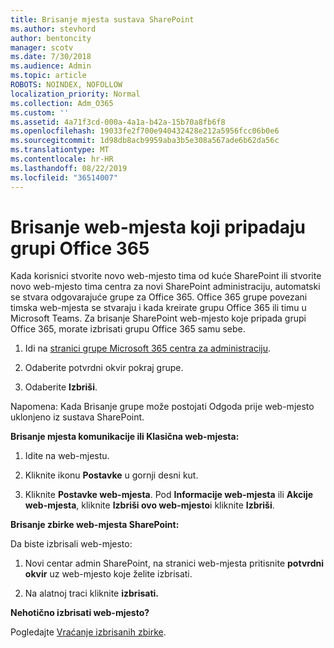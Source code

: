```yaml
---
title: Brisanje mjesta sustava SharePoint
ms.author: stevhord
author: bentoncity
manager: scotv
ms.date: 7/30/2018
ms.audience: Admin
ms.topic: article
ROBOTS: NOINDEX, NOFOLLOW
localization_priority: Normal
ms.collection: Adm_O365
ms.custom: ''
ms.assetid: 4a71f3cd-000a-4a1a-b42a-15b70a8fb6f8
ms.openlocfilehash: 19033fe2f700e940432428e212a5956fcc06b0e6
ms.sourcegitcommit: 1d98db8acb9959aba3b5e308a567ade6b62da56c
ms.translationtype: MT
ms.contentlocale: hr-HR
ms.lasthandoff: 08/22/2019
ms.locfileid: "36514007"
---
```

# <a name="delete-sites-that-belong-to-an-office-365-group"></a>Brisanje web-mjesta koji pripadaju grupi Office 365

Kada korisnici stvorite novo web-mjesto tima od kuće SharePoint ili stvorite novo web-mjesto tima centra za novi SharePoint administraciju, automatski se stvara odgovarajuće grupe za Office 365. Office 365 grupe povezani timska web-mjesta se stvaraju i kada kreirate grupu Office 365 ili timu u Microsoft Teams. Za brisanje SharePoint web-mjesto koje pripada grupi Office 365, morate izbrisati grupu Office 365 samu sebe. 
  
1. Idi na [stranici grupe Microsoft 365 centra za administraciju](https://portal.office.com/adminportal/home#/groups).
    
2. Odaberite potvrdni okvir pokraj grupe.
    
3. Odaberite **Izbriši**.
    
Napomena: Kada Brisanje grupe može postojati Odgoda prije web-mjesto uklonjeno iz sustava SharePoint.
  
**Brisanje mjesta komunikacije ili Klasična web-mjesta:**

1. Idite na web-mjestu.
  
2. Kliknite ikonu **Postavke** u gornji desni kut. 
  
3. Kliknite **Postavke web-mjesta**. Pod **Informacije web-mjesta** ili **Akcije web-mjesta**, kliknite **Izbriši ovo web-mjesto**i kliknite **Izbriši**.
  
**Brisanje zbirke web-mjesta SharePoint:**

Da biste izbrisali web-mjesto:
  
1. Novi centar admin SharePoint, na stranici web-mjesta pritisnite **potvrdni okvir** uz web-mjesto koje želite izbrisati. 
    
2. Na alatnoj traci kliknite **izbrisati.**
    
**Nehotično izbrisati web-mjesto?**

Pogledajte [Vraćanje izbrisanih zbirke](https://go.microsoft.com/fwlink/?linkid=867660).
  

